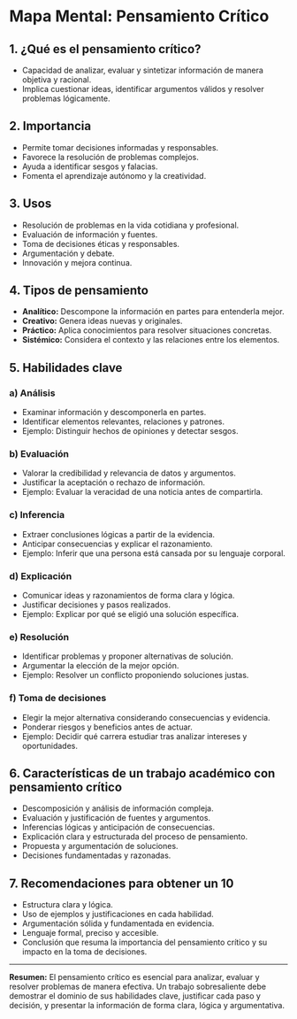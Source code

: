 # Mapa Mental: Pensamiento Crítico

## 1. ¿Qué es el pensamiento crítico?
- Capacidad de analizar, evaluar y sintetizar información de manera objetiva y racional.
- Implica cuestionar ideas, identificar argumentos válidos y resolver problemas lógicamente.

## 2. Importancia
- Permite tomar decisiones informadas y responsables.
- Favorece la resolución de problemas complejos.
- Ayuda a identificar sesgos y falacias.
- Fomenta el aprendizaje autónomo y la creatividad.

## 3. Usos
- Resolución de problemas en la vida cotidiana y profesional.
- Evaluación de información y fuentes.
- Toma de decisiones éticas y responsables.
- Argumentación y debate.
- Innovación y mejora continua.

## 4. Tipos de pensamiento
- **Analítico:** Descompone la información en partes para entenderla mejor.
- **Creativo:** Genera ideas nuevas y originales.
- **Práctico:** Aplica conocimientos para resolver situaciones concretas.
- **Sistémico:** Considera el contexto y las relaciones entre los elementos.

## 5. Habilidades clave
### a) Análisis
- Examinar información y descomponerla en partes.
- Identificar elementos relevantes, relaciones y patrones.
- Ejemplo: Distinguir hechos de opiniones y detectar sesgos.

### b) Evaluación
- Valorar la credibilidad y relevancia de datos y argumentos.
- Justificar la aceptación o rechazo de información.
- Ejemplo: Evaluar la veracidad de una noticia antes de compartirla.

### c) Inferencia
- Extraer conclusiones lógicas a partir de la evidencia.
- Anticipar consecuencias y explicar el razonamiento.
- Ejemplo: Inferir que una persona está cansada por su lenguaje corporal.

### d) Explicación
- Comunicar ideas y razonamientos de forma clara y lógica.
- Justificar decisiones y pasos realizados.
- Ejemplo: Explicar por qué se eligió una solución específica.

### e) Resolución
- Identificar problemas y proponer alternativas de solución.
- Argumentar la elección de la mejor opción.
- Ejemplo: Resolver un conflicto proponiendo soluciones justas.

### f) Toma de decisiones
- Elegir la mejor alternativa considerando consecuencias y evidencia.
- Ponderar riesgos y beneficios antes de actuar.
- Ejemplo: Decidir qué carrera estudiar tras analizar intereses y oportunidades.

## 6. Características de un trabajo académico con pensamiento crítico
- Descomposición y análisis de información compleja.
- Evaluación y justificación de fuentes y argumentos.
- Inferencias lógicas y anticipación de consecuencias.
- Explicación clara y estructurada del proceso de pensamiento.
- Propuesta y argumentación de soluciones.
- Decisiones fundamentadas y razonadas.

## 7. Recomendaciones para obtener un 10
- Estructura clara y lógica.
- Uso de ejemplos y justificaciones en cada habilidad.
- Argumentación sólida y fundamentada en evidencia.
- Lenguaje formal, preciso y accesible.
- Conclusión que resuma la importancia del pensamiento crítico y su impacto en la toma de decisiones.

---

**Resumen:**
El pensamiento crítico es esencial para analizar, evaluar y resolver problemas de manera efectiva. Un trabajo sobresaliente debe demostrar el dominio de sus habilidades clave, justificar cada paso y decisión, y presentar la información de forma clara, lógica y argumentativa.
